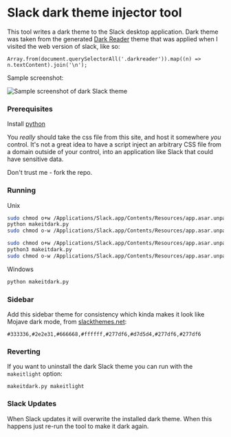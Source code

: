 # Slack dark theme injector tool
This tool writes a dark theme to the Slack desktop application.
Dark theme was taken from the generated [Dark Reader](https://darkreader.org)
theme that was applied when I visited the web version of slack, like so:
```
Array.from(document.querySelectorAll('.darkreader')).map((n) => n.textContent).join('\n');

```

Sample screenshot:

![Sample screenshot of dark Slack theme](sample-screenshot01.png)

### Prerequisites

Install [python](https://www.python.org/)

You _really_ should take the css file from this site, and host it somewhere _you_ control. It's
not a great idea to have a script inject an arbitrary CSS file from a domain outside of your control,
into an application like Slack that could have sensitive data.

Don't trust me - fork the repo.

### Running

Unix
```bash
sudo chmod o+w /Applications/Slack.app/Contents/Resources/app.asar.unpacked/src/static/ssb-interop.js
python makeitdark.py
sudo chmod o-w /Applications/Slack.app/Contents/Resources/app.asar.unpacked/src/static/ssb-interop.js
```
```bash
sudo chmod o+w /Applications/Slack.app/Contents/Resources/app.asar.unpacked/src/static/ssb-interop.js
python3 makeitdark.py
sudo chmod o-w /Applications/Slack.app/Contents/Resources/app.asar.unpacked/src/static/ssb-interop.js
```

Windows
```bash
python makeitdark.py
```
### Sidebar

Add this sidebar theme for consistency which kinda makes it look like Mojave dark mode, from [slackthemes.net](https://slackthemes.net):
```
#333336,#2e2e31,#666668,#ffffff,#277df6,#d7d5d4,#277df6,#277df6
```

### Reverting

If you want to uninstall the dark Slack theme you can run with the `makeitlight` option:
```
makeitdark.py makeitlight
```

### Slack Updates

When Slack updates it will overwrite the installed dark theme. When this happens just re-run the tool to make it dark again.
